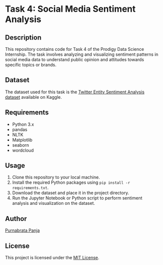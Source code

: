 # Task 4: Social Media Sentiment Analysis

## Description
This repository contains code for Task 4 of the Prodigy Data Science Internship. The task involves analyzing and visualizing sentiment patterns in social media data to understand public opinion and attitudes towards specific topics or brands.

## Dataset
The dataset used for this task is the [Twitter Entity Sentiment Analysis dataset](https://www.kaggle.com/datasets/jp797498e/twitter-entity-sentiment-analysis) available on Kaggle.

## Requirements
- Python 3.x
- pandas
- NLTK
- Matplotlib
- seaborn
- wordcloud

## Usage
1. Clone this repository to your local machine.
2. Install the required Python packages using `pip install -r requirements.txt`.
3. Download the dataset and place it in the project directory.
4. Run the Jupyter Notebook or Python script to perform sentiment analysis and visualization on the dataset.

## Author
[Purnabrata Panja](https://github.com/PurnabrataPanja)

## License
This project is licensed under the [MIT License](LICENSE).
